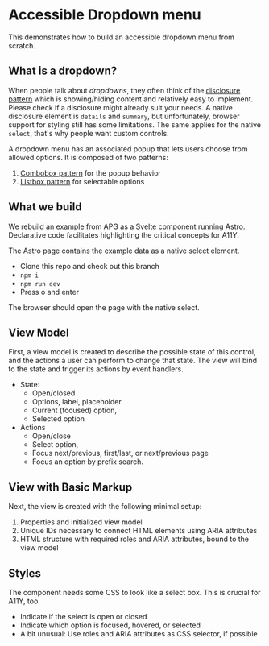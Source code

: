 # Accessible Dropdown menu

This demonstrates how to build an accessible dropdown menu from scratch.

## What is a dropdown?

When people talk about _dropdowns_, they often think of the [disclosure pattern] which is showing/hiding content and relatively easy to implement.
Please check if a disclosure might already suit your needs.
A native disclosure element is `details` and `summary`, but unfortunately, browser support for styling still has some limitations.
The same applies for the native `select`, that's why people want custom controls.

A dropdown menu has an associated popup that lets users choose from allowed options. It is composed of two patterns:

1. [Combobox pattern] for the popup behavior
2. [Listbox pattern] for selectable options

[combobox pattern]: https://www.w3.org/WAI/ARIA/apg/patterns/combobox/
[disclosure pattern]: https://www.w3.org/WAI/ARIA/apg/patterns/disclosure/
[listbox pattern]: https://www.w3.org/WAI/ARIA/apg/patterns/listbox/

## What we build

We rebuild an [example] from APG as a Svelte component running Astro.
Declarative code facilitates highlighting the critical concepts for A11Y.

The Astro page contains the example data as a native select element.

- Clone this repo and check out this branch
- `npm i`
- `npm run dev`
- Press o and enter

The browser should open the page with the native select.

[example]: https://www.w3.org/WAI/ARIA/apg/patterns/combobox/examples/combobox-select-only/

## View Model

First, a view model is created to describe the possible state of this control, and the actions a user can perform to change that state.
The view will bind to the state and trigger its actions by event handlers.

- State:
  - Open/closed
  - Options, label, placeholder
  - Current (focused) option,
  - Selected option
- Actions
  - Open/close
  - Select option,
  - Focus next/previous, first/last, or next/previous page
  - Focus an option by prefix search.

## View with Basic Markup

Next, the view is created with the following minimal setup:

1. Properties and initialized view model
2. Unique IDs necessary to connect HTML elements using ARIA attributes
3. HTML structure with required roles and ARIA attributes, bound to the view model

## Styles

The component needs some CSS to look like a select box.
This is crucial for A11Y, too.

- Indicate if the select is open or closed
- Indicate which option is focused, hovered, or selected
- A bit unusual: Use roles and ARIA attributes as CSS selector, if possible
